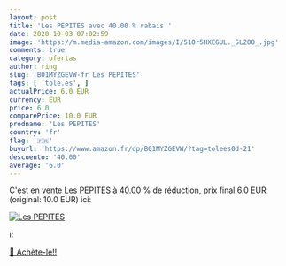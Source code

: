 ```yaml
---
layout: post
title: 'Les PEPITES avec 40.00 % rabais '
date: 2020-10-03 07:02:59
image: 'https://m.media-amazon.com/images/I/51Or5HXEGUL._SL200_.jpg'
comments: true
category: ofertas
author: ring
slug: 'B01MYZGEVW-fr Les PEPITES'
tags: [ 'tole.es', ]
actualPrice: 6.0 EUR
currency: EUR
price: 6.0
comparePrice: 10.0 EUR
prodname: 'Les PEPITES'
country: 'fr'
flag: '🇫🇷'
buyurl: 'https://www.amazon.fr/dp/B01MYZGEVW/?tag=tolees0d-21'
descuento: '40.00'
average: '6.0'
---
```


C'est en vente [Les PEPITES](https://www.amazon.fr/dp/B01MYZGEVW/?tag=tolees0d-21)  à  40.00 % de réduction, prix final  6.0 EUR (original: 10.0 EUR) ici:

[![Les PEPITES](https://m.media-amazon.com/images/I/51Or5HXEGUL._SL200_.jpg)](https://www.amazon.fr/dp/B01MYZGEVW/?tag=tolees0d-21)

ℹ️:


[🛒 Achète-le!!](https://www.amazon.fr/dp/B01MYZGEVW/?tag=tolees0d-21)
